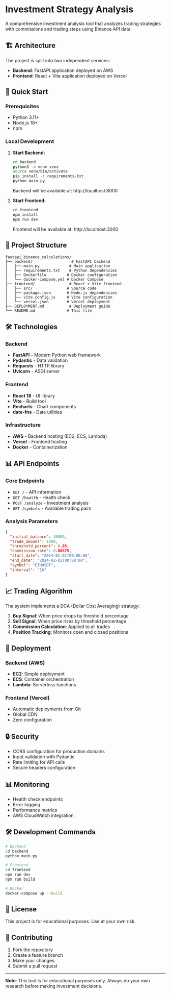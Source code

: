 # Investment Strategy Analysis

A comprehensive investment analysis tool that analyzes trading strategies with commissions and trading steps using Binance API data.

## 🏗️ Architecture

The project is split into two independent services:

- **Backend**: FastAPI application deployed on AWS
- **Frontend**: React + Vite application deployed on Vercel

## 🚀 Quick Start

### Prerequisites

- Python 3.11+
- Node.js 18+
- npm

### Local Development

1. **Start Backend:**
   ```bash
   cd backend
   python3 -m venv venv
   source venv/bin/activate
   pip install -r requirements.txt
   python main.py
   ```
   Backend will be available at: http://localhost:8000

2. **Start Frontend:**
   ```bash
   cd frontend
   npm install
   npm run dev
   ```
   Frontend will be available at: http://localhost:3000

## 📁 Project Structure

```
fastapi_binance_calculations/
├── backend/                 # FastAPI backend
│   ├── main.py             # Main application
│   ├── requirements.txt    # Python dependencies
│   ├── Dockerfile         # Docker configuration
│   └── docker-compose.yml # Docker Compose
├── frontend/               # React + Vite frontend
│   ├── src/               # Source code
│   ├── package.json       # Node.js dependencies
│   ├── vite.config.js     # Vite configuration
│   └── vercel.json        # Vercel deployment
├── DEPLOYMENT.md           # Deployment guide
└── README.md              # This file
```

## 🛠️ Technologies

### Backend
- **FastAPI** - Modern Python web framework
- **Pydantic** - Data validation
- **Requests** - HTTP library
- **Uvicorn** - ASGI server

### Frontend
- **React 18** - UI library
- **Vite** - Build tool
- **Recharts** - Chart components
- **date-fns** - Date utilities

### Infrastructure
- **AWS** - Backend hosting (EC2, ECS, Lambda)
- **Vercel** - Frontend hosting
- **Docker** - Containerization

## 📊 API Endpoints

### Core Endpoints

- `GET /` - API information
- `GET /health` - Health check
- `POST /analyze` - Investment analysis
- `GET /symbols` - Available trading pairs

### Analysis Parameters

```json
{
  "initial_balance": 10000,
  "trade_amount": 1000,
  "threshold_percent": 0.05,
  "commission_rate": 0.00075,
  "start_date": "2024-01-01T00:00:00",
  "end_date": "2024-02-01T00:00:00",
  "symbol": "ETHUSDT",
  "interval": "1h"
}
```

## 📈 Trading Algorithm

The system implements a DCA (Dollar Cost Averaging) strategy:

1. **Buy Signal**: When price drops by threshold percentage
2. **Sell Signal**: When price rises by threshold percentage
3. **Commission Calculation**: Applied to all trades
4. **Position Tracking**: Monitors open and closed positions

## 🚀 Deployment

### Backend (AWS)

- **EC2**: Simple deployment
- **ECS**: Container orchestration
- **Lambda**: Serverless functions

### Frontend (Vercel)

- Automatic deployments from Git
- Global CDN
- Zero configuration

## 🔒 Security

- CORS configuration for production domains
- Input validation with Pydantic
- Rate limiting for API calls
- Secure headers configuration

## 📊 Monitoring

- Health check endpoints
- Error logging
- Performance metrics
- AWS CloudWatch integration

## 🛠️ Development Commands

```bash
# Backend
cd backend
python main.py

# Frontend
cd frontend
npm run dev
npm run build

# Docker
docker-compose up --build
```

## 📝 License

This project is for educational purposes. Use at your own risk.

## 🤝 Contributing

1. Fork the repository
2. Create a feature branch
3. Make your changes
4. Submit a pull request

---

**Note**: This tool is for educational purposes only. Always do your own research before making investment decisions.
